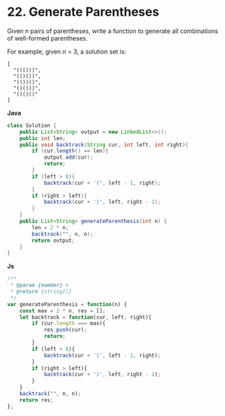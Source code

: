 # 22. Generate Parentheses

Given *n* pairs of parentheses, write a function to generate all combinations of well-formed parentheses.

For example, given *n* = 3, a solution set is:

```
[
  "((()))",
  "(()())",
  "(())()",
  "()(())",
  "()()()"
]
```

**Java**

```java
class Solution {
    public List<String> output = new LinkedList<>();
    public int len;
    public void backtrack(String cur, int left, int right){
        if (cur.length() == len){
            output.add(cur);
            return;
        }
        if (left > 0){
            backtrack(cur + '(', left - 1, right);
        }  
        if (right > left){
            backtrack(cur + ')', left, right - 1);
        }
    }
    public List<String> generateParenthesis(int n) {
        len = 2 * n;
        backtrack("", n, n);
        return output;
    }
}
```

**Js**

```javascript
/**
 * @param {number} n
 * @return {string[]}
 */
var generateParenthesis = function(n) {
    const max = 2 * n, res = [];
    let backtrack = function(cur, left, right){
        if (cur.length === max){
            res.push(cur);
            return;
        }
        if (left > 0){
            backtrack(cur + '(', left - 1, right);
        }
        if (right > left){
            backtrack(cur + ')', left, right - 1);
        }
    }
    backtrack("", n, n);
    return res;
};
```

